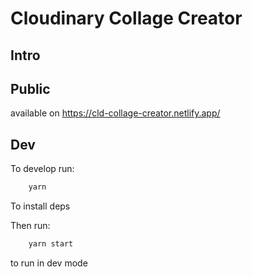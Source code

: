 # Cloudinary Collage Creator

## Intro

## Public

available on https://cld-collage-creator.netlify.app/

## Dev

To develop run:

```bash
    yarn
```

To install deps

Then run:


```bash
    yarn start
```

to run in dev mode
